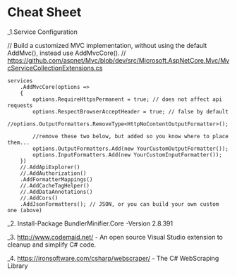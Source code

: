 # Cheat Sheet

_1.Service Configuration

// Build a customized MVC implementation, without using the default AddMvc(), instead use AddMvcCore().
    // https://github.com/aspnet/Mvc/blob/dev/src/Microsoft.AspNetCore.Mvc/MvcServiceCollectionExtensions.cs

    services
        .AddMvcCore(options =>
        {
            options.RequireHttpsPermanent = true; // does not affect api requests
            options.RespectBrowserAcceptHeader = true; // false by default
            //options.OutputFormatters.RemoveType<HttpNoContentOutputFormatter>();

            //remove these two below, but added so you know where to place them...
            options.OutputFormatters.Add(new YourCustomOutputFormatter()); 
            options.InputFormatters.Add(new YourCustomInputFormatter());
        })
        //.AddApiExplorer()
        //.AddAuthorization()
        .AddFormatterMappings()
        //.AddCacheTagHelper()
        //.AddDataAnnotations()
        //.AddCors()
        .AddJsonFormatters(); // JSON, or you can build your own custom one (above)
        
        
_2. Install-Package BundlerMinifier.Core -Version 2.8.391      

_3. http://www.codemaid.net/ - An open source Visual Studio extension to cleanup and simplify C# code.

_4. https://ironsoftware.com/csharp/webscraper/ - The C# WebScraping Library
